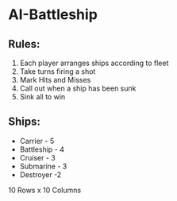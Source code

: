 # AI-Battleship

## Rules:
  1) Each player arranges ships according to fleet
  2) Take turns firing a shot
  3) Mark Hits and Misses
  4) Call out when a ship has been sunk
  5) Sink all to win

## Ships:
 - Carrier - 5
 - Battleship - 4
 - Cruiser - 3
 - Submarine - 3
 - Destroyer -2

10 Rows x 10 Columns
